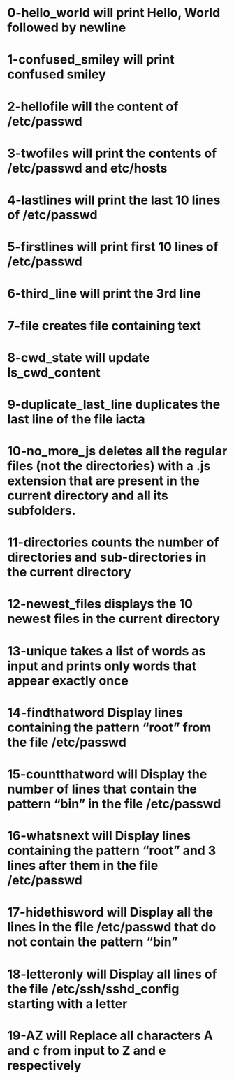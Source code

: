 # 0-hello_world will print Hello, World followed by newline
# 1-confused_smiley will print confused smiley
# 2-hellofile will the content of /etc/passwd
# 3-twofiles will print the contents of /etc/passwd and etc/hosts
# 4-lastlines will print the last 10 lines of /etc/passwd
# 5-firstlines will print first 10 lines of /etc/passwd
# 6-third_line will print the 3rd line
# 7-file creates file containing text
# 8-cwd_state will update ls_cwd_content
# 9-duplicate_last_line duplicates the last line of the file iacta
# 10-no_more_js deletes all the regular files (not the directories) with a .js extension that are present in the current directory and all its subfolders.
# 11-directories counts the number of directories and sub-directories in the current directory
# 12-newest_files displays the 10 newest files in the current directory
# 13-unique takes a list of words as input and prints only words that appear exactly once
# 14-findthatword Display lines containing the pattern “root” from the file /etc/passwd
# 15-countthatword will Display the number of lines that contain the pattern “bin” in the file /etc/passwd
# 16-whatsnext will Display lines containing the pattern “root” and 3 lines after them in the file /etc/passwd
# 17-hidethisword will Display all the lines in the file /etc/passwd that do not contain the pattern “bin”
# 18-letteronly will Display all lines of the file /etc/ssh/sshd_config starting with a letter
# 19-AZ will Replace all characters A and c from input to Z and e respectively
